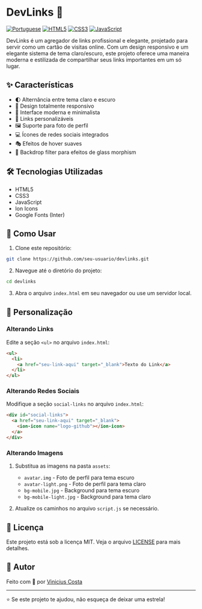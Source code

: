 # DevLinks 🔗

[![Portuguese](https://img.shields.io/badge/Language-Portuguese-blue.svg)](#)
[![HTML5](https://img.shields.io/badge/HTML5-E34F26?style=flat&logo=html5&logoColor=white)](#)
[![CSS3](https://img.shields.io/badge/CSS3-1572B6?style=flat&logo=css3&logoColor=white)](#)
[![JavaScript](https://img.shields.io/badge/JavaScript-F7DF1E?style=flat&logo=javascript&logoColor=black)](#)

DevLinks é um agregador de links profissional e elegante, projetado para servir como um cartão de visitas online. Com um design responsivo e um elegante sistema de tema claro/escuro, este projeto oferece uma maneira moderna e estilizada de compartilhar seus links importantes em um só lugar.

## ✨ Características

- 🌓 Alternância entre tema claro e escuro
- 📱 Design totalmente responsivo
- 🎨 Interface moderna e minimalista
- 🔗 Links personalizáveis
- 🖼️ Suporte para foto de perfil
- 💻 Ícones de redes sociais integrados
- 🎭 Efeitos de hover suaves
- 🌟 Backdrop filter para efeitos de glass morphism

## 🛠️ Tecnologias Utilizadas

- HTML5
- CSS3
- JavaScript
- Ion Icons
- Google Fonts (Inter)

## 🚀 Como Usar

1. Clone este repositório:
```bash
git clone https://github.com/seu-usuario/devlinks.git
```

2. Navegue até o diretório do projeto:
```bash
cd devlinks
```

3. Abra o arquivo `index.html` em seu navegador ou use um servidor local.

## 🔧 Personalização

### Alterando Links

Edite a seção `<ul>` no arquivo `index.html`:

```html
<ul>
  <li>
    <a href="seu-link-aqui" target="_blank">Texto do Link</a>
  </li>
</ul>
```

### Alterando Redes Sociais

Modifique a seção `social-links` no arquivo `index.html`:

```html
<div id="social-links">
  <a href="seu-link-aqui" target="_blank">
    <ion-icon name="logo-github"></ion-icon>
  </a>
</div>
```

### Alterando Imagens

1. Substitua as imagens na pasta `assets`:
   - `avatar.img` - Foto de perfil para tema escuro
   - `avatar-light.png` - Foto de perfil para tema claro
   - `bg-mobile.jpg` - Background para tema escuro
   - `bg-mobile-light.jpg` - Background para tema claro

2. Atualize os caminhos no arquivo `script.js` se necessário.

## 📄 Licença

Este projeto está sob a licença MIT. Veja o arquivo [LICENSE](LICENSE) para mais detalhes.

## 👤 Autor

Feito com 💜 por [Vinicius Costa](https://github.com/ViniACosta)

---

⭐️ Se este projeto te ajudou, não esqueça de deixar uma estrela!

